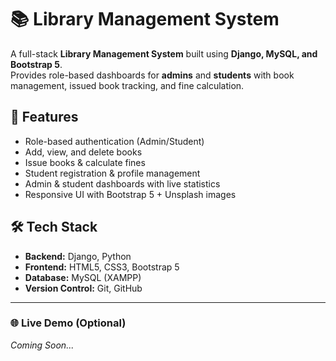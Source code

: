 # 📚 Library Management System

A full-stack **Library Management System** built using **Django, MySQL, and Bootstrap 5**.  
Provides role-based dashboards for **admins** and **students** with book management, issued book tracking, and fine calculation.

## 🚀 Features
- Role-based authentication (Admin/Student)
- Add, view, and delete books
- Issue books & calculate fines
- Student registration & profile management
- Admin & student dashboards with live statistics
- Responsive UI with Bootstrap 5 + Unsplash images

## 🛠️ Tech Stack
- **Backend:** Django, Python
- **Frontend:** HTML5, CSS3, Bootstrap 5
- **Database:** MySQL (XAMPP)
- **Version Control:** Git, GitHub

---

### 🌐 Live Demo (Optional)
*Coming Soon...*
